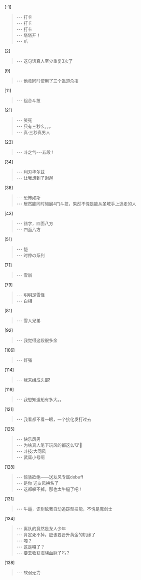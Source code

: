 
[-1] 
>--- 打卡<br>
>--- 打卡<br>
>--- 打卡<br>
>--- 塔塔开！<br>
>--- 爪<br>

[2] 
>--- 这句话真人至少重复3次了<br>

[9] 
>--- 他竟同时使用了三个蛊道杀招<br>

[11] 
>--- 组合斗技<br>

[21] 
>--- 笑死<br>
>--- 只有三秒么。。。<br>
>--- 真·三秒真男人<br>

[23] 
>--- 斗之气---五段！<br>

[34] 
>--- 利刃华尔兹<br>
>--- 让我想到了谢邂<br>

[38] 
>--- 恐怖如斯<br>
>--- 居然能同时施展4门斗技，果然不愧是能从圣域手上逃走的人<br>

[43] 
>--- 错字，四面八方<br>
>--- 四面八方<br>

[51] 
>--- 恺<br>
>--- 时停の系列<br>

[71] 
>--- 雪崩<br>

[79] 
>--- 明明是雪怪<br>
>--- 白相<br>

[81] 
>--- 雪人兄弟<br>

[92] 
>--- 我觉得这段很多余<br>

[106] 
>--- 好强<br>

[114] 
>--- 我来组成头部!<br>

[116] 
>--- 我想知道船有多大。。<br>

[121] 
>--- 我看都不看一眼，一个接化发打过去<br>

[125] 
>--- 快乐风男<br>
>--- 为啥真人笔下玩风的都这么🐮🍺<br>
>--- 斗技:大同风<br>
>--- 武庸小号啊<br>

[128] 
>--- 惊骇欲绝——送友风专属debuff<br>
>--- 是你
送友风换名了<br>
>--- 这都躲不掉，那也太牛逼了吧！<br>

[131] 
>--- 牛逼，识别敌我自动追踪型技能，不愧是魔剑士<br>

[134] 
>--- 离队的竟然是龙人少年<br>
>--- 肯定死不掉，应该要晋升黄金的机缘了<br>
>--- 嘎？<br>
>--- 这是嘎了？<br>
>--- 要去收获海族血脉了吗？<br>

[138] 
>--- 软弱无力<br>
